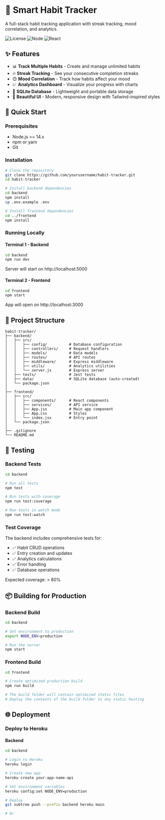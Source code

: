 # 🎯 Smart Habit Tracker

A full-stack habit tracking application with streak tracking, mood correlation, and analytics.

![License](https://img.shields.io/badge/license-MIT-blue.svg)
![Node](https://img.shields.io/badge/node-%3E%3D14-green.svg)
![React](https://img.shields.io/badge/react-18-blue.svg)

## ✨ Features

- 📊 **Track Multiple Habits** - Create and manage unlimited habits
- 🔥 **Streak Tracking** - See your consecutive completion streaks
- 😊 **Mood Correlation** - Track how habits affect your mood
- 📈 **Analytics Dashboard** - Visualize your progress with charts
- 💾 **SQLite Database** - Lightweight and portable data storage
- 🎨 **Beautiful UI** - Modern, responsive design with Tailwind-inspired styles

## 🚀 Quick Start

### Prerequisites

- Node.js >= 14.x
- npm or yarn
- Git

### Installation

```bash
# Clone the repository
git clone https://github.com/yourusername/habit-tracker.git
cd habit-tracker

# Install backend dependencies
cd backend
npm install
cp .env.example .env

# Install frontend dependencies
cd ../frontend
npm install
```

### Running Locally

#### Terminal 1 - Backend
```bash
cd backend
npm run dev
```
Server will start on http://localhost:5000

#### Terminal 2 - Frontend
```bash
cd frontend
npm start
```
App will open on http://localhost:3000

## 📁 Project Structure

```
habit-tracker/
├── backend/
│   ├── src/
│   │   ├── config/          # Database configuration
│   │   ├── controllers/     # Request handlers
│   │   ├── models/          # Data models
│   │   ├── routes/          # API routes
│   │   ├── middleware/      # Express middleware
│   │   ├── utils/           # Analytics utilities
│   │   └── server.js        # Express server
│   ├── tests/               # Jest tests
│   ├── data/                # SQLite database (auto-created)
│   └── package.json
│
├── frontend/
│   ├── src/
│   │   ├── components/      # React components
│   │   ├── services/        # API service
│   │   ├── App.jsx          # Main app component
│   │   ├── App.css          # Styles
│   │   └── index.jsx        # Entry point
│   └── package.json
│
├── .gitignore
└── README.md
```

## 🧪 Testing

### Backend Tests

```bash
cd backend

# Run all tests
npm test

# Run tests with coverage
npm run test:coverage

# Run tests in watch mode
npm run test:watch
```

### Test Coverage

The backend includes comprehensive tests for:
- ✅ Habit CRUD operations
- ✅ Entry creation and updates
- ✅ Analytics calculations
- ✅ Error handling
- ✅ Database operations

Expected coverage: > 80%

## 📦 Building for Production

### Backend Build

```bash
cd backend

# Set environment to production
export NODE_ENV=production

# Run the server
npm start
```

### Frontend Build

```bash
cd frontend

# Create optimized production build
npm run build

# The build folder will contain optimized static files
# Deploy the contents of the build folder to any static hosting
```

## 🌐 Deployment

### Deploy to Heroku

#### Backend

```bash
cd backend

# Login to Heroku
heroku login

# Create new app
heroku create your-app-name-api

# Set environment variables
heroku config:set NODE_ENV=production

# Deploy
git subtree push --prefix backend heroku main

# Or
